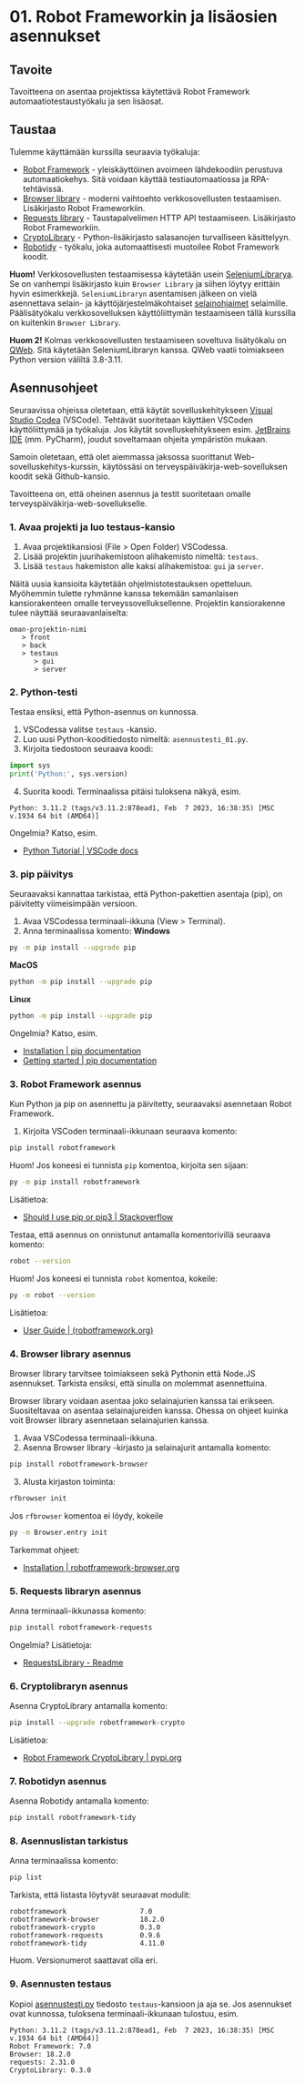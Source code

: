 # 01. Robot Frameworkin ja lisäosien asennukset

## Tavoite
Tavoitteena on asentaa projektissa käytettävä Robot Framework automaatiotestaustyökalu ja sen lisäosat.

## Taustaa
Tulemme käyttämään kurssilla seuraavia työkaluja:
- [Robot Framework](https://robotframework.org/) - yleiskäyttöinen avoimeen lähdekoodiin perustuva automaatiokehys. Sitä voidaan käyttää testiautomaatiossa ja RPA-tehtävissä.
- [Browser library](https://robotframework-browser.org/) - moderni vaihtoehto verkkosovellusten testaamisen. Lisäkirjasto Robot Frameworkiin.
- [Requests library](https://github.com/MarketSquare/robotframework-requests#readme) - Taustapalvelimen HTTP API testaamiseen. Lisäkirjasto Robot Frameworkiin.
- [CryptoLibrary](https://pypi.org/project/robotframework-crypto/) - Python-lisäkirjasto salasanojen turvalliseen käsittelyyn.
- [Robotidy](https://robotidy.readthedocs.io/en/stable/index.html) - työkalu, joka automaattisesti muotoilee Robot Framework koodit.

**Huom!** Verkkosovellusten testaamisessa käytetään usein [SeleniumLibrarya](https://robotframework.org/SeleniumLibrary/). Se on vanhempi lisäkirjasto kuin `Browser Library` ja siihen löytyy erittäin hyvin esimerkkejä. `SeleniumLibraryn` asentamisen jälkeen on vielä asennettava selain- ja käyttöjärjestelmäkohtaiset [selainohjaimet](https://robotframework.org/SeleniumLibrary/#browser-drivers) selaimille. Päälisätyökalu verkkosovelluksen käyttöliittymän testaamiseen tällä kurssilla on kuitenkin `Browser Library`.

**Huom 2!** Kolmas verkkosovellusten testaamiseen soveltuva lisätyökalu on [QWeb](https://pypi.org/project/QWeb/). Sitä käytetään SeleniumLibraryn kanssa. QWeb vaatii toimiakseen Python version väliltä 3.8-3.11.

## Asennusohjeet

Seuraavissa ohjeissa oletetaan, että käytät sovelluskehitykseen [Visual Studio Codea](https://code.visualstudio.com/) (VSCode). Tehtävät suoritetaan käyttäen VSCoden käyttöliittymää ja työkaluja. Jos käytät sovelluskehitykseen esim. [JetBrains IDE](https://www.jetbrains.com/ides/) (mm. PyCharm), joudut soveltamaan ohjeita ympäristön mukaan.

Samoin oletetaan, että olet aiemmassa jaksossa suorittanut Web-sovelluskehitys-kurssin, käytössäsi on terveyspäiväkirja-web-sovelluksen koodit sekä Github-kansio. 

Tavoitteena on, että oheinen asennus ja testit suoritetaan omalle terveyspäiväkirja-web-sovellukselle.

### 1. Avaa projekti ja luo testaus-kansio

1. Avaa projektikansiosi (File > Open Folder) VSCodessa.
2. Lisää projektin juurihakemistoon alihakemisto nimeltä: `testaus`.
3. Lisää `testaus` hakemiston alle kaksi alihakemistoa: `gui` ja `server`. 

Näitä uusia kansioita käytetään ohjelmistotestauksen opetteluun. Myöhemmin tulette ryhmänne kanssa tekemään samanlaisen kansiorakenteen omalle terveyssovelluksellenne. Projektin kansiorakenne tulee näyttää seuraavanlaiselta:
```
oman-projektin-nimi
   > front
   > back
   > testaus
      > gui
      > server
``` 

### 2. Python-testi
Testaa ensiksi, että Python-asennus on kunnossa.

1. VSCodessa valitse `testaus` -kansio.
2. Luo uusi Python-kooditiedosto nimeltä: `asennustesti_01.py`.
3. Kirjoita tiedostoon seuraava koodi:
```python
import sys
print('Python:', sys.version)
```
4. Suorita koodi. Terminaalissa pitäisi tuloksena näkyä, esim.
```
Python: 3.11.2 (tags/v3.11.2:878ead1, Feb  7 2023, 16:38:35) [MSC v.1934 64 bit (AMD64)]
```
Ongelmia? Katso, esim.
- [Python Tutorial | VSCode docs](https://code.visualstudio.com/docs/python/python-tutorial)

### 3. pip päivitys
Seuraavaksi kannattaa tarkistaa, että Python-pakettien asentaja (pip), on päivitetty viimeisimpään versioon. 
1. Avaa VSCodessa terminaali-ikkuna (View > Terminal).
2. Anna terminaalissa komento:
**Windows**  
```bash
py -m pip install --upgrade pip
```
**MacOS**  
```bash
python -m pip install --upgrade pip
```
**Linux**  
```bash
python -m pip install --upgrade pip
```
Ongelmia? Katso, esim.
- [Installation | pip documentation](https://pip.pypa.io/en/stable/installation/)
- [Getting started | pip documentation](https://pip.pypa.io/en/stable/getting-started/)

### 3. Robot Framework asennus
Kun Python ja pip on asennettu ja päivitetty, seuraavaksi asennetaan Robot Framework. 

1. Kirjoita VSCoden terminaali-ikkunaan seuraava komento:
```bash
pip install robotframework
```
Huom! Jos koneesi ei tunnista `pip` komentoa, kirjoita sen sijaan: 
```bash
py -m pip install robotframework
``` 
Lisätietoa: 
- [Should I use pip or pip3 | Stackoverflow](https://stackoverflow.com/questions/61664673/should-i-use-pip-or-pip3)

Testaa, että asennus on onnistunut antamalla komentorivillä seuraava komento:
```bash
robot --version
```
Huom! Jos koneesi ei tunnista `robot` komentoa, kokeile:
```bash
py -m robot --version
```
Lisätietoa:
- [User Guide | (robotframework.org)](https://robotframework.org/robotframework/latest/RobotFrameworkUserGuide.html#installing-using-pip)

### 4. Browser library asennus
Browser library tarvitsee toimiakseen sekä Pythonin että Node.JS asennukset. Tarkista ensiksi, että sinulla on molemmat asennettuina.

Browser library voidaan asentaa joko selainajurien kanssa tai erikseen. Suositeltavaa on asentaa selainajureiden kanssa. Ohessa on ohjeet kuinka voit Browser library asennetaan selainajurien kanssa.

1. Avaa VSCodessa terminaali-ikkuna.
2. Asenna Browser library -kirjasto ja selainajurit antamalla komento:
```bash
pip install robotframework-browser
```
3. Alusta kirjaston toiminta:
```bash
rfbrowser init
```
Jos `rfbrowser` komentoa ei löydy, kokeile 
```bash
py -m Browser.entry init
```
Tarkemmat ohjeet: 
- [Installation | robotframework-browser.org](https://robotframework-browser.org/#installation)

### 5. Requests libraryn asennus
Anna terminaali-ikkunassa komento:
```bash
pip install robotframework-requests
```
Ongelmia? Lisätietoja:
- [RequestsLibrary - Readme](https://github.com/MarketSquare/robotframework-requests#readme)

### 6. Cryptolibraryn asennus
Asenna CryptoLibrary antamalla komento:
```bash
pip install --upgrade robotframework-crypto
```
Lisätietoa:
- [Robot Framework CryptoLibrary | pypi.org](https://pypi.org/project/robotframework-crypto/)

### 7. Robotidyn asennus
Asenna Robotidy antamalla komento:
```bash
pip install robotframework-tidy
```

### 8. Asennuslistan tarkistus
Anna terminaalissa komento:
```bash
pip list
```
Tarkista, että listasta löytyvät seuraavat modulit:
```
robotframework                  7.0
robotframework-browser          18.2.0
robotframework-crypto           0.3.0
robotframework-requests         0.9.6
robotframework-tidy             4.11.0
```
Huom. Versionumerot saattavat olla eri.

### 9. Asennusten testaus
Kopioi [asennustesti.py](asennustesti.py) tiedosto `testaus`-kansioon ja aja se. Jos asennukset ovat kunnossa, tuloksena terminaali-ikkunaan tulostuu, esim.
```
Python: 3.11.2 (tags/v3.11.2:878ead1, Feb  7 2023, 16:38:35) [MSC v.1934 64 bit (AMD64)]
Robot Framework: 7.0
Browser: 18.2.0
requests: 2.31.0
CryptoLibrary: 0.3.0
```

